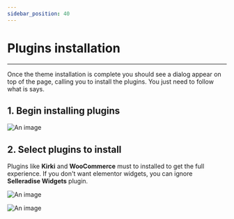 ```yaml
---
sidebar_position: 40
---
```


# Plugins installation

---

Once the theme installation is complete you should see a dialog appear on top of the page, calling you to install the plugins. You just need to follow what is says.

## 1. Begin installing plugins

![An image](/img/getting-started/plugins-installation/plugins.png)

## 2. Select plugins to install

Plugins like **Kirki** and **WooCommerce** must to installed to get the full experience. If you don't want elementor widgets, you can ignore **Selleradise Widgets** plugin.

![An image](/img/getting-started/plugins-installation/plugins-select.png)

![An image](/img/getting-started/plugins-installation/plugins-complete.png)
